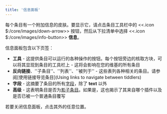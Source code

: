 ```yaml
---
title: '信息面板'
---
```


每个条目有一个附加信息的皮肤。要显示它，请点击条目工具栏中的  <<.icon $:/core/images/down-arrow>> 按钮，然后从下拉清单中选择 <<.icon $:/core/images/info-button>> **信息**。

信息面板包含以下页签：

* **工具** - 这提供条目可以运行的各种操作的按钮。每个按钮旁边的核取方块，可以将其显现到条目的工具栏上 - 这将会影响在您的维基的所有条目
* **反向链接**、''子条目''、''列表''、''被列于'' - 这些表列各种相关的条目。请参阅[使用链接导览条目](Using links to navigate between tiddlers)
* **字段** - 这摘要了条目的所有[字段](TiddlerFields)，除了 **text** 以外
* **高级** - 这表明条目是否为[影子条目](ShadowTiddlers)。如果是，这也揭示了其来自哪个插件以及是否已被一个普通条目覆写

若要关闭信息面板，点击其外的任意位置。
